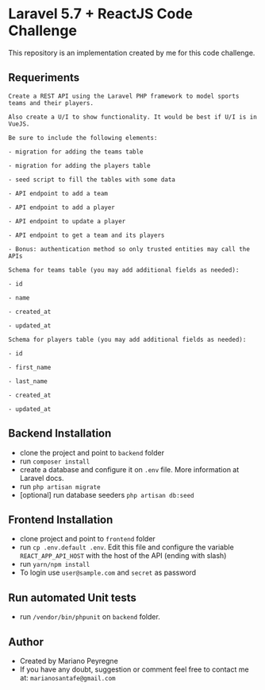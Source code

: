 # Laravel 5.7 + ReactJS Code Challenge

This repository is an implementation created by me for this code challenge.

## Requeriments

```
Create a REST API using the Laravel PHP framework to model sports teams and their players.

Also create a U/I to show functionality. It would be best if U/I is in VueJS.

Be sure to include the following elements:

- migration for adding the teams table

- migration for adding the players table

- seed script to fill the tables with some data

- API endpoint to add a team

- API endpoint to add a player

- API endpoint to update a player

- API endpoint to get a team and its players

- Bonus: authentication method so only trusted entities may call the APIs

Schema for teams table (you may add additional fields as needed):

- id

- name

- created_at

- updated_at

Schema for players table (you may add additional fields as needed):

- id

- first_name

- last_name

- created_at

- updated_at
```

## Backend Installation 

- clone the project and point to `backend` folder
- run `composer install`
- create a database and configure it on `.env` file. More information at Laravel docs.
- run `php artisan migrate`
- [optional] run database seeders `php artisan db:seed`


## Frontend Installation
- clone project and point to `frontend` folder 
- run `cp .env.default .env`. Edit this file and configure the variable `REACT_APP_API_HOST` with the host of the API (ending with slash)
- run `yarn/npm install`
- To login use `user@sample.com` and `secret` as password

## Run automated Unit tests
- run `/vendor/bin/phpunit` on `backend` folder.

## Author
- Created by Mariano Peyregne
- If you have any doubt, suggestion or comment feel free to contact me at: `marianosantafe@gmail.com`

